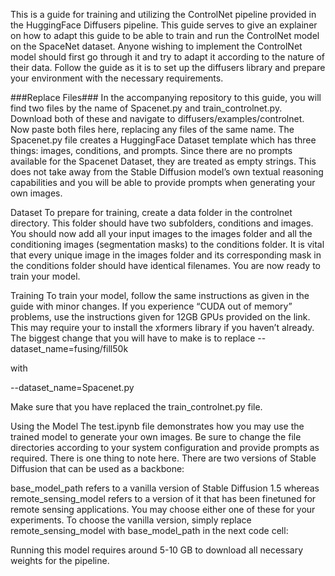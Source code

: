 
This is a guide for training and utilizing the ControlNet pipeline provided in the HuggingFace Diffusers pipeline.
This guide serves to give an explainer on how to adapt this guide to be able to train and run the ControlNet model on the SpaceNet dataset. Anyone wishing to implement the ControlNet model should first go through it and try to adapt it according to the nature of their data.
Follow the guide as it is to set up the diffusers library and prepare your environment with the necessary requirements. 

###Replace Files###
In the accompanying repository to this guide, you will find two files by the name of Spacenet.py and train_controlnet.py. Download both of these and navigate to diffusers/examples/controlnet. Now paste both files here, replacing any files of the same name. 
The Spacenet.py file creates a HuggingFace Dataset template which has three things: images, conditions, and prompts. Since there are no prompts available for the Spacenet Dataset, they are treated as empty strings. This does not take away from the Stable Diffusion model’s own textual reasoning capabilities and you will be able to provide prompts when generating your own images.

Dataset
To prepare for training, create a data folder in the controlnet directory. This folder should have two subfolders, conditions and images. You should now add all your input images to the images folder and all the conditioning images (segmentation masks) to the conditions folder. It is vital that every unique image in the images folder and its corresponding mask in the conditions folder should have identical filenames. You are now ready to train your model.

Training
To train your model, follow the same instructions as given in the guide with minor changes. If you experience “CUDA out of memory” problems, use the instructions given for 12GB GPUs provided on the link. This may require your to install the xformers library if you haven’t already. The biggest change that you will have to make is to replace
--dataset_name=fusing/fill50k 

with

--dataset_name=Spacenet.py 

Make sure that you have replaced the train_controlnet.py file.

Using the Model
The test.ipynb file demonstrates how you may use the trained model to generate your own images. Be sure to change the file directories according to your system configuration and provide prompts as required. There is one thing to note here. There are two versions of Stable Diffusion that can be used as a backbone:

 

base_model_path refers to a vanilla version of Stable Diffusion 1.5 whereas remote_sensing_model refers to a version of it that has been finetuned for remote sensing applications. You may choose either one of these for your experiments. To choose the vanilla version, simply replace remote_sensing_model with base_model_path in the next code cell:

 

Running this model requires around 5-10 GB to download all necessary weights for the pipeline.
